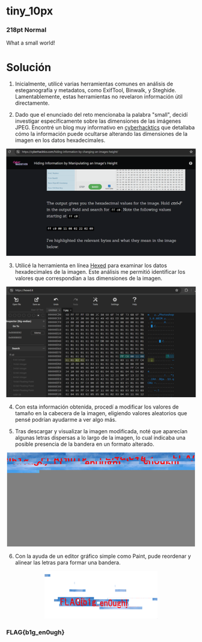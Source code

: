 # tiny_10px
### 218pt Normal

What a small world!

# Solución

1. Inicialmente, utilicé varias herramientas comunes en análisis de esteganografía y metadatos, como ExifTool, Binwalk, y Steghide. Lamentablemente, estas herramientas no revelaron información útil directamente.

2. Dado que el enunciado del reto mencionaba la palabra "small", decidí investigar específicamente sobre las dimensiones de las imágenes JPEG. Encontré un blog muy informativo en [cyberhacktics](https://cyberhacktics.com/hiding-information-by-changing-an-images-height/) que detallaba cómo la información puede ocultarse alterando las dimensiones de la imagen en los datos hexadecimales.

<p align="center">
  <img src="../../Imagenes/QqYQV8zLEx.png" width="600" alt="Explicación">
</p>

3. Utilicé la herramienta en línea [Hexed](https://hexed.it/) para examinar los datos hexadecimales de la imagen. Este análisis me permitió identificar los valores que correspondían a las dimensiones de la imagen.

<p align="center">
  <img src="../../Imagenes/7gsGgAt0hk.png" width="700" alt="Modificación">
</p>

4. Con esta información obtenida, procedí a modificar los valores de tamaño en la cabecera de la imagen, eligiendo valores aleatorios que pensé podrían ayudarme a ver algo más.

5. Tras descargar y visualizar la imagen modificada, noté que aparecían algunas letras dispersas a lo largo de la imagen, lo cual indicaba una posible presencia de la bandera en un formato alterado.

<p align="center">
  <img src="../../Imagenes/3.jpg" width="500" alt="Imagen">
</p>

6. Con la ayuda de un editor gráfico simple como Paint, pude reordenar y alinear las letras para formar una bandera.

<p align="center">
  <img src="../../Imagenes/CBHIA2OEKD.png" width="300" alt="Flag">
</p>

### FLAG{b1g_en0ugh}
